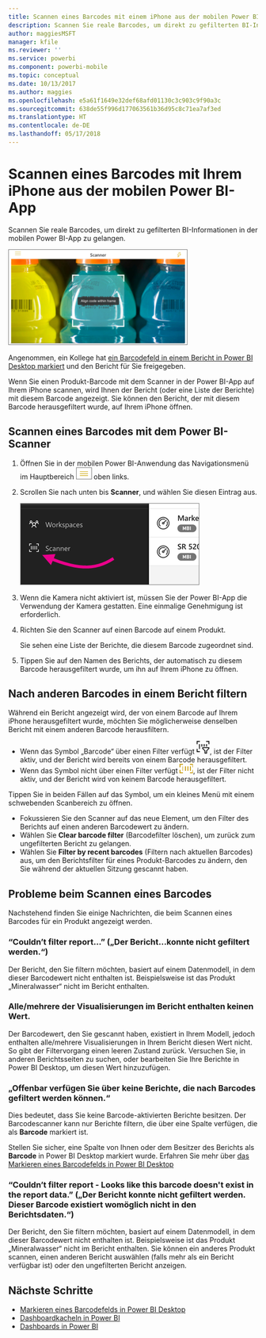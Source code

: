 ```yaml
---
title: Scannen eines Barcodes mit einem iPhone aus der mobilen Power BI-App
description: Scannen Sie reale Barcodes, um direkt zu gefilterten BI-Informationen in der mobilen Power BI-App zu gelangen.
author: maggiesMSFT
manager: kfile
ms.reviewer: ''
ms.service: powerbi
ms.component: powerbi-mobile
ms.topic: conceptual
ms.date: 10/13/2017
ms.author: maggies
ms.openlocfilehash: e5a61f1649e32def68afd01130c3c903c9f90a3c
ms.sourcegitcommit: 638de55f996d177063561b36d95c8c71ea7af3ed
ms.translationtype: HT
ms.contentlocale: de-DE
ms.lasthandoff: 05/17/2018
---
```

# <a name="scan-a-barcode-with-your-iphone-from-the-power-bi-mobile-app"></a>Scannen eines Barcodes mit Ihrem iPhone aus der mobilen Power BI-App
Scannen Sie reale Barcodes, um direkt zu gefilterten BI-Informationen in der mobilen Power BI-App zu gelangen.

![](media/mobile-apps-scan-barcode-iphone/power-bi-barcode-scanner.png)

Angenommen, ein Kollege hat [ein Barcodefeld in einem Bericht in Power BI Desktop markiert](desktop-mobile-barcodes.md) und den Bericht für Sie freigegeben. 

Wenn Sie einen Produkt-Barcode mit dem Scanner in der Power BI-App auf Ihrem iPhone scannen, wird Ihnen der Bericht (oder eine Liste der Berichte) mit diesem Barcode angezeigt. Sie können den Bericht, der mit diesem Barcode herausgefiltert wurde, auf Ihrem iPhone öffnen.

## <a name="scan-a-barcode-with-the-power-bi-scanner"></a>Scannen eines Barcodes mit dem Power BI-Scanner
1. Öffnen Sie in der mobilen Power BI-Anwendung das Navigationsmenü im Hauptbereich ![](media/mobile-apps-scan-barcode-iphone/pbi_iph_navmenu.png) oben links. 
2. Scrollen Sie nach unten bis **Scanner**, und wählen Sie diesen Eintrag aus. 
   
    ![](media/mobile-apps-scan-barcode-iphone/power-bi-scanner.png)
3. Wenn die Kamera nicht aktiviert ist, müssen Sie der Power BI-App die Verwendung der Kamera gestatten. Eine einmalige Genehmigung ist erforderlich. 
4. Richten Sie den Scanner auf einen Barcode auf einem Produkt. 
   
    Sie sehen eine Liste der Berichte, die diesem Barcode zugeordnet sind.
5. Tippen Sie auf den Namen des Berichts, der automatisch zu diesem Barcode herausgefiltert wurde, um ihn auf Ihrem iPhone zu öffnen.

## <a name="filter-by-other-barcodes-while-in-a-report"></a>Nach anderen Barcodes in einem Bericht filtern
Während ein Bericht angezeigt wird, der von einem Barcode auf Ihrem iPhone herausgefiltert wurde, möchten Sie möglicherweise denselben Bericht mit einem anderen Barcode herausfiltern.

* Wenn das Symbol „Barcode“ über einen Filter verfügt ![](media/mobile-apps-scan-barcode-iphone/power-bi-barcode-filtered-icon-black.png), ist der Filter aktiv, und der Bericht wird bereits von einem Barcode herausgefiltert. 
* Wenn das Symbol nicht über einen Filter verfügt ![](media/mobile-apps-scan-barcode-iphone/power-bi-barcode-unfiltered-icon.png), ist der Filter nicht aktiv, und der Bericht wird von keinem Barcode herausgefiltert. 

Tippen Sie in beiden Fällen auf das Symbol, um ein kleines Menü mit einem schwebenden Scanbereich zu öffnen.

* Fokussieren Sie den Scanner auf das neue Element, um den Filter des Berichts auf einen anderen Barcodewert zu ändern. 
* Wählen Sie **Clear barcode filter** (Barcodefilter löschen), um zurück zum ungefilterten Bericht zu gelangen.
* Wählen Sie **Filter by recent barcodes** (Filtern nach aktuellen Barcodes) aus, um den Berichtsfilter für eines Produkt-Barcodes zu ändern, den Sie während der aktuellen Sitzung gescannt haben.

## <a name="issues-with-scanning-a-barcode"></a>Probleme beim Scannen eines Barcodes
Nachstehend finden Sie einige Nachrichten, die beim Scannen eines Barcodes für ein Produkt angezeigt werden.

### <a name="couldnt-filter-report"></a>“Couldn’t filter report...” („Der Bericht...konnte nicht gefiltert werden.“)
Der Bericht, den Sie filtern möchten, basiert auf einem Datenmodell, in dem dieser Barcodewert nicht enthalten ist. Beispielsweise ist das Produkt „Mineralwasser“ nicht im Bericht enthalten.  

### <a name="allsome-of-the-visuals-in-the-report-dont-contain-any-value"></a>Alle/mehrere der Visualisierungen im Bericht enthalten keinen Wert.
Der Barcodewert, den Sie gescannt haben, existiert in Ihrem Modell, jedoch enthalten alle/mehrere Visualisierungen in Ihrem Bericht diesen Wert nicht. So gibt der Filtervorgang einen leeren Zustand zurück. Versuchen Sie, in anderen Berichtsseiten zu suchen, oder bearbeiten Sie Ihre Berichte in Power BI Desktop, um diesen Wert hinzuzufügen. 

### <a name="looks-like-you-dont-have-any-reports-that-can-be-filtered-by-barcodes"></a>„Offenbar verfügen Sie über keine Berichte, die nach Barcodes gefiltert werden können.“
Dies bedeutet, dass Sie keine Barcode-aktivierten Berichte besitzen. Der Barcodescanner kann nur Berichte filtern, die über eine Spalte verfügen, die als **Barcode** markiert ist.  

Stellen Sie sicher, eine Spalte von Ihnen oder dem Besitzer des Berichts als **Barcode** in Power BI Desktop markiert wurde. Erfahren Sie mehr über [das Markieren eines Barcodefelds in Power BI Desktop](desktop-mobile-barcodes.md)

### <a name="couldnt-filter-report---looks-like-this-barcode-doesnt-exist-in-the-report-data"></a>“Couldn’t filter report - Looks like this barcode doesn't exist in the report data.” („Der Bericht konnte nicht gefiltert werden. Dieser Barcode existiert womöglich nicht in den Berichtsdaten.“)
Der Bericht, den Sie filtern möchten, basiert auf einem Datenmodell, in dem dieser Barcodewert nicht enthalten ist. Beispielsweise ist das Produkt „Mineralwasser“ nicht im Bericht enthalten. Sie können ein anderes Produkt scannen, einen anderen Bericht auswählen (falls mehr als ein Bericht verfügbar ist) oder den ungefilterten Bericht anzeigen. 

## <a name="next-steps"></a>Nächste Schritte
* [Markieren eines Barcodefelds in Power BI Desktop](desktop-mobile-barcodes.md)
* [Dashboardkacheln in Power BI](service-dashboard-tiles.md)
* [Dashboards in Power BI](service-dashboards.md)

